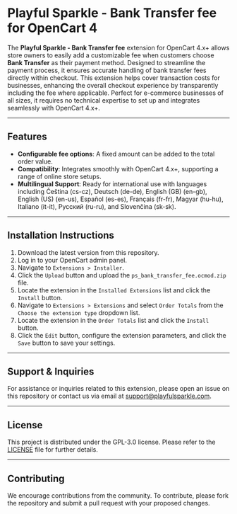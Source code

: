 # Playful Sparkle - Bank Transfer fee for OpenCart 4

The **Playful Sparkle - Bank Transfer fee** extension for OpenCart 4.x+ allows store owners to easily add a customizable fee when customers choose **Bank Transfer** as their payment method. Designed to streamline the payment process, it ensures accurate handling of bank transfer fees directly within checkout. This extension helps cover transaction costs for businesses, enhancing the overall checkout experience by transparently including the fee where applicable. Perfect for e-commerce businesses of all sizes, it requires no technical expertise to set up and integrates seamlessly with OpenCart 4.x+.

---

## Features

- **Configurable fee options**: A fixed amount can be added to the total order value.
- **Compatibility**: Integrates smoothly with OpenCart 4.x+, supporting a range of online store setups.
- **Multilingual Support**: Ready for international use with languages including Čeština (cs-cz), Deutsch (de-de), English (GB) (en-gb), English (US) (en-us), Español (es-es), Français (fr-fr), Magyar (hu-hu), Italiano (it-it), Русский (ru-ru), and Slovenčina (sk-sk).

---

## Installation Instructions

1. Download the latest version from this repository.
2. Log in to your OpenCart admin panel.
3. Navigate to `Extensions > Installer`.
4. Click the `Upload` button and upload the `ps_bank_transfer_fee.ocmod.zip` file.
5. Locate the extension in the `Installed Extensions` list and click the `Install` button.
6. Navigate to `Extensions > Extensions` and select `Order Totals` from the `Choose the extension type` dropdown list.
7. Locate the extension in the `Order Totals` list and click the `Install` button.
8. Click the `Edit` button, configure the extension parameters, and click the `Save` button to save your settings.

---

## Support & Inquiries

For assistance or inquiries related to this extension, please open an issue on this repository or contact us via email at [support@playfulsparkle.com](mailto:support@playfulsparkle.com).

---

## License

This project is distributed under the GPL-3.0 license. Please refer to the [LICENSE](./LICENSE) file for further details.

---

## Contributing

We encourage contributions from the community. To contribute, please fork the repository and submit a pull request with your proposed changes.
